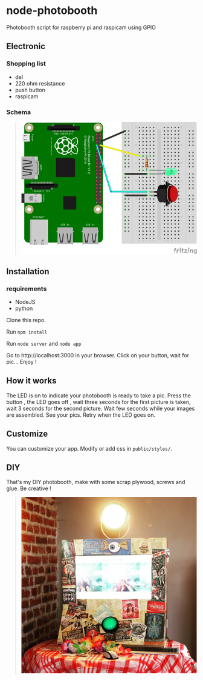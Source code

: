 # node-photobooth
Photobooth script for raspberry pi and raspicam using GPIO


## Electronic
### Shopping list
* del
* 220 ohm resistance
* push button
* raspicam

### Schema
>![Electronic Schema](docs/images/raspiphotobooth_bb.png "Electronic Schema")


## Installation
### requirements
* NodeJS
* python

Clone this repo.

Run ```npm install```

Run ```node server``` and ```node app```

Go to http://localhost:3000 in your browser.
Click on your button, wait for pic...
Enjoy !

## How it works
The LED is on to indicate your photobooth is ready to take a pic.
Press the button , the LED goes off , wait three seconds for the first picture is taken, wait 3 seconds for the second picture.
Wait few seconds while your images are assembled.
See your pics.
Retry when the LED goes on.

## Customize
You can customize your app.
Modify or add css in ```public/styles/```.


## DIY
That's my DIY photobooth, make with some scrap plywood, screws and glue. Be creative !
>![Final DIY photobooth](docs/images/final_photobooth.jpg "Final DIY photobooth")